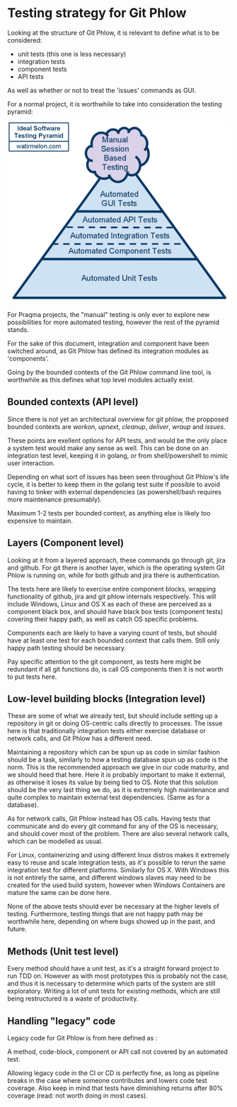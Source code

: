 # Testing strategy for Git Phlow
Looking at the structure of Git Phlow, it is relevant to define what is to be considered:
- unit tests (this one is less necessary)
- integration tests
- component tests 
- API tests

As well as whether or not to treat the 'issues' commands as GUI. 

For a normal project, it is worthwhile to take into consideration the testing pyramid: 

![test pyramid](./testpyramid.png "Testing pyramid")

For Praqma projects, the "manual" testing is only ever to explore new possibilities for more automated testing, however the rest of the pyramid stands. 

For the sake of this document, integration and component have been switched around, as Git Phlow has defined its integration modules as 'components'. 

Going by the bounded contexts of the Git Phlow command line tool, is worthwhile as this defines what top level modules actually exist. 

## Bounded contexts (API level)
Since there is not yet an architectural overview for git phlow, the propposed bounded contexts are *workon*, *upnext*, *cleanup*, *deliver*, *wraup* and *issues*. 

These points are exellent options for API tests, and would be the only place a system test would make any sense as well. This can be done on an integration test level, keeping it in golang, or from shell/powershell to mimic user interaction. 

Depending on what sort of issues has been seen throughout Git Phlow's life cycle, it is better to keep them in the golang test suite if possible to avoid having to tinker with external dependencies (as powershell/bash requires more maintenance presumably).

Maximum 1-2 tests per bounded context, as anything else is likely too expensive to maintain. 

## Layers (Component level)
Looking at it from a layered approach, these commands go through git, jira and github. For git there is another layer, which is the operating system Git Phlow is running on, while for both github and jira there is authentication. 

The tests here are likely to exercise entire component blocks, wrapping functionality of github, jira and git phlow internals respectively. This will include Windows, Linux and OS X as each of these are perceived as a component black box, and should have black box tests (component tests) covering their happy path, as well as catch OS specific problems. 

Components each are likely to have a varying count of tests, but should have at least one test for each bounded context that calls them. Still only happy path testing should be necessary. 

Pay specific attention to the git component, as tests here might be redundant if all git functions do, is call OS components then it is not worth to put tests here. 

## Low-level building blocks (Integration level)
These are some of what we already test, but should include setting up a repository in git or doing OS-centric calls directly to processes. 
The issue here is that traditionally integration tests either exercise database or network calls, and Git Phlow has a different need. 

Maintaining a repository which can be spun up as code in similar fashion should be a task, similarly to how a testing database spun up as code is the norm. This is the recommended approach we give in our code maturity, and we should heed that here. Here it is probably important to make it external, as otherwise it loses its value by being tied to OS. Note that this solution should be the very last thing we do, as it is extremely high maintenance and quite complex to maintain external test dependencies. (Same as for a database). 

As for network calls, Git Phlow instead has OS calls. Having tests that communicate and do every git command for any of the OS is necessary, and should cover most of the problem. There are also several network calls, which can be modelled as usual. 

For Linux, containerizing and using different linux distros makes it extremely easy to reuse and scale integration tests, as it's possible to rerun the same integration test for different platforms. 
Similarly for OS X. With Windows this is not entirely the same, and different windows slaves may need to be created for the used build system, however when Windows Containers are mature the same can be done here. 

None of the above tests should ever be necessary at the higher levels of testing. Furthermore, testing things that are not happy path may be worthwhile here, depending on where bugs showed up in the past, and future. 

## Methods (Unit test level)
Every method should have a unit test, as it's a straight forward project to run TDD on. However as with most prototypes this is probably not the case, and thus it is necessary to determine which parts of the system are still exploratory. 
Writing a lot of unit tests for existing methods, which are still being restructured is a waste of productivity. 

## Handling "legacy" code
Legacy code for Git Phlow is from here defined as : 

A method, code-block, component or API call not covered by an automated test. 

Allowing legacy code in the CI or CD is perfectly fine, as long as pipeline breaks in the case where someone contributes and lowers code test coverage. Also keep in mind that tests have diminishing returns after 80% coverage (read: not worth doing in most cases). 







